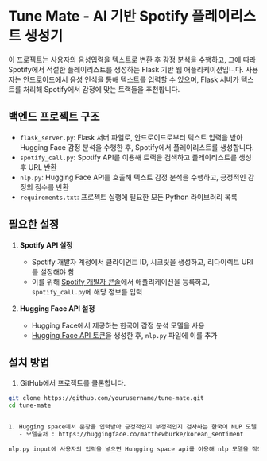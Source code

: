 # Tune Mate - AI 기반 Spotify 플레이리스트 생성기

이 프로젝트는 사용자의 음성입력을 텍스트로 변환 후 감정 분석을 수행하고, 그에 따라 Spotify에서 적절한 플레이리스트를 생성하는 Flask 기반 웹 애플리케이션입니다. 
사용자는 안드로이드에서 음성 인식을 통해 텍스트를 입력할 수 있으며, Flask 서버가 텍스트를 처리해 Spotify에서 감정에 맞는 트랙들을 추천합니다.

## 백엔드 프로젝트 구조

- `flask_server.py`: Flask 서버 파일로, 안드로이드로부터 텍스트 입력을 받아 Hugging Face 감정 분석을 수행한 후, Spotify에서 플레이리스트를 생성합니다.
- `spotify_call.py`: Spotify API를 이용해 트랙을 검색하고 플레이리스트를 생성 후 URL 반환
- `nlp.py`: Hugging Face API를 호출해 텍스트 감정 분석을 수행하고, 긍정적인 감정의 점수를 반환
- `requirements.txt`: 프로젝트 실행에 필요한 모든 Python 라이브러리 목록

## 필요한 설정

1. **Spotify API 설정**
   - Spotify 개발자 계정에서 클라이언트 ID, 시크릿을 생성하고, 리다이렉트 URI를 설정해야 함
   - 이를 위해 [Spotify 개발자 콘솔](https://developer.spotify.com/dashboard/)에서 애플리케이션을 등록하고, `spotify_call.py`에 해당 정보를 입력

2. **Hugging Face API 설정**
   - Hugging Face에서 제공하는 한국어 감정 분석 모델을 사용
   - [Hugging Face API 토큰](https://huggingface.co/settings/tokens)을 생성한 후, `nlp.py` 파일에 이를 추가

## 설치 방법

1. GitHub에서 프로젝트를 클론합니다.

```bash
git clone https://github.com/yourusername/tune-mate.git
cd tune-mate


1. Hugging space에서 문장을 입력받아 긍정적인지 부정적인지 검사하는 한국어 NLP 모델 사용
   - 모델출처 : https://huggingface.co/matthewburke/korean_sentiment
  
nlp.py input에 사용자의 입력을 넣으면 Hungging space api를 이용해 nlp 모델을 작동시켜 결과추출
